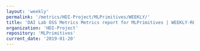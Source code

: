 ```yaml
---
layout: 'weekly'
permalink: '/metrics/HDI-Project/MLPrimitives/WEEKLY/'
title: 'DAI Lab OSS Metrics Metrics report for MLPrimitives | WEEKLY-REPORT-2019-01-20'
organization: 'HDI-Project'
repository: 'MLPrimitives'
current_date: '2019-01-20'
---
```

